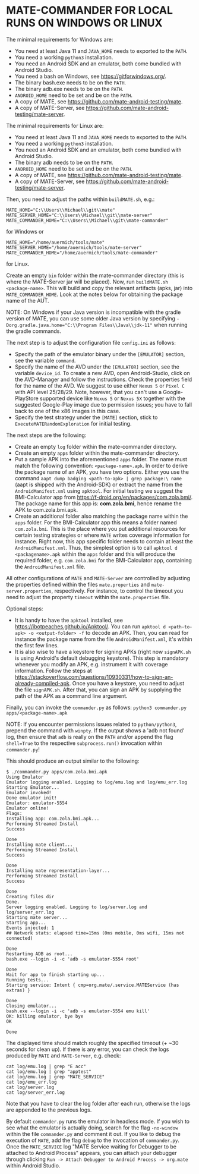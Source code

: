# MATE-COMMANDER FOR LOCAL RUNS ON WINDOWS OR LINUX

The minimal requirements for Windows are:

* You need at least Java 11 and `JAVA_HOME` needs to exported to the `PATH`.
* You need a working `python3` installation.
* You need an Android SDK and an emulator, both come bundled with Android Studio.
* You need a bash on Windows, see https://gitforwindows.org/.
* The binary bash.exe needs to be on the `PATH`.
* The binary adb.exe needs to be on the `PATH`.
* `ANDROID_HOME` need to be set and be on the `PATH`.
* A copy of MATE, see https://github.com/mate-android-testing/mate.
* A copy of MATE-Server, see https://github.com/mate-android-testing/mate-server.

The minimal requirements for Linux are:

* You need at least Java 11 and `JAVA_HOME` needs to exported to the `PATH`.
* You need a working `python3` installation.
* You need an Android SDK and an emulator, both come bundled with Android Studio.
* The binary adb needs to be on the `PATH`.
* `ANDROID_HOME` need to be set and be on the `PATH`.
* A copy of MATE, see https://github.com/mate-android-testing/mate.
* A copy of MATE-Server, see https://github.com/mate-android-testing/mate-server.


Then, you need to adjust the paths within `buildMATE.sh`, e.g.:

```
MATE_HOME="C:\\Users\\Michael\\git\\mate"
MATE_SERVER_HOME="C:\\Users\\Michael\\git\\mate-server"
MATE_COMMANDER_HOME="C:\\Users\\Michael\\git\\mate-commander"
```
for Windows or
```
MATE_HOME="/home/auermich/tools/mate"
MATE_SERVER_HOME="/home/auermich/tools/mate-server"
MATE_COMMANDER_HOME="/home/auermich/tools/mate-commander"
```
for Linux.

Create an empty `bin` folder within the mate-commander directory (this is where the MATE-Server jar will be placed).
Now, run `buildMATE.sh <package-name>`. This will build and copy the relevant artifacts (apks, jar) into
`MATE_COMMANDER_HOME`. Look at the notes below for obtaining the package name of the AUT.

NOTE: On Windows if your Java version is incompatible with the gradle version of MATE, you can use some older Java version by
specifying `-Dorg.gradle.java.home="C:\\Program Files\\Java\\jdk-11"` when running the gradle commands.

The next step is to adjust the configuration file `config.ini` as follows:

* Specify the path of the emulator binary under the `[EMULATOR]` section, see the variable `command`.
* Specify the name of the AVD under the `[EMULATOR]` section, see the variable `device_id`. To create a new
AVD, open Android-Studio, click on the AVD-Manager and follow the instructions. Check the properties field for
the name of the AVD. We suggest to use either `Nexus 5` or `Pixel C` with API level 25/28/29. Note, however,
that you can't use a Google-PlayStore supported device like `Nexus 5` or `Nexus 5X` together with the suggested
Google-Play image due to permission issues; you have to fall back to one of the x86 images in this case.
* Specify the test strategy under the `[MATE]` section, stick to `ExecuteMATERandomExploration` for initial testing.

The next steps are the following:

* Create an empty `log` folder within the mate-commander directory.
* Create an empty `apps` folder within the mate-commander directory.
* Put a sample APK into the aforementioned `apps` folder. The name must match the following convention:
`<package-name>.apk`. In order to derive the package name of an APK, you have two options. Either you use the
command `aapt dump badging <path-to-apk> | grep package:\ name` (aapt is shipped with the Android-SDK) or extract the
name from the `AndroidManifest.xml` using `apktool`. For initial testing we suggest the BMI-Calculator app from
https://f-droid.org/en/packages/com.zola.bmi/. The package name for this app is: **com.zola.bmi**, hence rename the APK
to com.zola.bmi.apk.
* Create an additional folder also matching the package name within the `apps` folder. For the BMI-Calculator app
this means a folder named `com.zola.bmi`. This is the place where you put additional resources for certain testing
strategies or where `MATE` writes coverage information for instance. Right now, this app specific folder needs to contain
at least the `AndroidManifest.xml`. Thus, the simplest option is to call `apktool d <packagename>.apk` within the `apps`
folder and this will produce the required folder, e.g. `com.zola.bmi` for the BMI-Calculator app, containing the
`AndroidManifest.xml` file.

All other configurations of `MATE` and `MATE-Server` are controlled by adjusting the properties defined within
the files `mate.properties` and `mate-server.properties`, respectively. For instance, to control the timeout
you need to adjust the property `timeout` within the `mate.properties` file.

Optional steps:

* It is handy to have the `apktool` installed, see https://ibotpeaches.github.io/Apktool/. You can run
`apktool d <path-to-apk> -o <output-folder> -f` to decode an APK. Then, you can read for instance the package
name from the file `AndroidManifest.xml`, it's within the first few lines.
* It is also wise to have a keystore for signing APKs (right now `signAPK.sh` is using Android's default debugging keystore).
  This step is mandatory whenever you modify an APK, e.g. instrument it with coverage information. Follow the steps at https://stackoverflow.com/questions/10930331/how-to-sign-an-already-compiled-apk.
Once you have a keystore, you need to adjust the file `signAPK.sh`. After that, you can sign an APK by supplying
the path of the APK as a command line argument.

Finally, you can invoke the `commander.py` as follows:
`python3 commander.py apps/<package-name>.apk`

NOTE: If you encounter permissions issues related to `python/python3`, prepend the command with `winpty`. If the output
shows a 'adb not found' log, then ensure that `adb` is really on the `PATH` and/or append the flag `shell=True` to the
respective `subprocess.run()` invocation within `commander.py`!

This should produce an output similar to the following:

```
$ ./commander.py apps/com.zola.bmi.apk
Using Emulator
Emulator logging enabled. Logging to log/emu.log and log/emu_err.log
Starting Emulator...
Emulator invoked!
Done emulator init!
Emulator: emulator-5554
Emulator online!
Flags:
Installing app: com.zola.bmi.apk...
Performing Streamed Install
Success

Done
Installing mate client...
Performing Streamed Install
Success

Done
Installing mate representation-layer...
Performing Streamed Install
Success

Done
Creating files dir
Done.
Server logging enabled. Logging to log/server.log and log/server_err.log
Starting mate server...
Starting app...
Events injected: 1
## Network stats: elapsed time=15ms (0ms mobile, 0ms wifi, 15ms not connected)

Done
Restarting ADB as root...
bash.exe --login -i -c 'adb -s emulator-5554 root'

Done
Wait for app to finish starting up...
Running tests...
Starting service: Intent { cmp=org.mate/.service.MATEService (has extras) }

Done
Closing emulator...
bash.exe --login -i -c 'adb -s emulator-5554 emu kill'
OK: killing emulator, bye bye
OK

Done
```

The displayed time should match roughly the specified timeout (+ ~30 seconds for clean up).
If there is any error, you can check the logs produced by `MATE` and `MATE-Server`, e.g. check:

```
cat log/emu.log | grep "E acc"
cat log/emu.log | grep "apptest"
cat log/emu.log | grep "MATE_SERVICE"
cat log/emu_err.log
cat log/server.log
cat log/server_err.log
```

Note that you have to clear the log folder after each run, otherwise the logs are appended
to the previous logs.

By default `commander.py` runs the emulator in headless mode. If you wish to see what
the emulator is actually doing, search for the flag `-no-window` within the file `commander.py`
and comment it out. If you like to debug the execution of `MATE`, add the flag `debug` to the
invocation of `commander.py`. Once the `MATE_SERVICE` log "MATE Service waiting for Debugger to
be attached to Android Process" appears, you can attach your debugger through clicking
`Run -> Attach Debugger to Android Process -> org.mate` within Android Studio.
